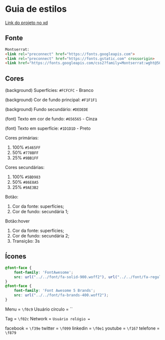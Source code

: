 # Guia de estilos
[Link do projeto no xd](https://xd.adobe.com/view/70a11611-a2a8-46d0-99df-e12f3a3d4fa3-25f2/?fullscreen)

## Fonte

```html
Montserrat:
<link rel="preconnect" href="https://fonts.googleapis.com">
<link rel="preconnect" href="https://fonts.gstatic.com" crossorigin>
<link href="https://fonts.googleapis.com/css2?family=Montserrat:wght@500;700&display=swap" rel="stylesheet">
```

## Cores

(background) Superfícies: `#FCFCFC` - Branco

(background) Cor de fundo principal: `#F1F1F1`

(background) Fundo secundário: `#DEDEDE`

(font) Texto em cor de fundo: `#656565` - Cinza

(font) Texto em superfície: `#1D1D1D` - Preto

Cores primárias:
1. 100% `#5465FF`
2. 50% `#778BFF`
3. 25% `#9BB1FF`

Cores secundárias:
1. 100% `#5BD983`
2. 50% `#86E8A5`
3. 25% `#9AE3B2`

Botão:
1. Cor da fonte: superfícies;
2. Cor de fundo: secundária 1;

Botão:hover
1. Cor da fonte: superfícies;
2. Cor de fundo: secundária 2;
3. Transição: 3s


## Ícones

```css
@font-face {
    font-family: 'FontAwesome';
    src: url("../../font/fa-solid-900.woff2"), url("../../font/fa-regular-400.woff2");
}
@font-face {
    font-family: 'Font Awesome 5 Brands';
    src: url("../../font/fa-brands-400.woff2");
}
```

Menu = `\f0c9`
Usuário círculo = ``

Tag = `\f02c`
Network = ``
Usuário relógio = ``

facebook = `\f39e`
twitter = `\f099`
linkedin = `\f0e1`
youtube = `\f167`
telefone = `\f879`